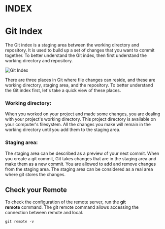 # INDEX

# Git Index

The Git index is a staging area between the working directory and repository. It is used to build up a set of changes that you want to commit together. To better understand the Git index, then first understand the working directory and repository.

![Git Index](https://static.javatpoint.com/tutorial/git/images/git-index.png)

There are three places in Git where file changes can reside, and these are working directory, staging area, and the repository. To better understand the Git index first, let's take a quick view of these places.

### Working directory:

When you worked on your project and made some changes, you are dealing with your project's working directory. This project directory is available on your computer's filesystem. All the changes you make will remain in the working directory until you add them to the staging area.

### Staging area:

The staging area can be described as a preview of your next commit. When you create a git commit, Git takes changes that are in the staging area and make them as a new commit. You are allowed to add and remove changes from the staging area. The staging area can be considered as a real area where git stores the changes.

## Check your Remote

To check the configuration of the remote server, run the **git remote** command. The git remote command allows accessing the connection between remote and local.

```git
git remote -v
```
